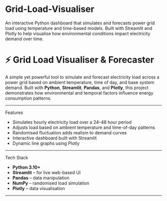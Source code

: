 # Grid-Load-Visualiser
An interactive Python dashboard that simulates and forecasts power grid load using temperature and time-based models. Built with Streamlit and Plotly to help visualise how environmental conditions impact electricity demand over time.

# ⚡ Grid Load Visualiser & Forecaster

A simple yet powerful tool to simulate and forecast electricity load across a power grid based on ambient temperature, time of day, and base system demand. Built with **Python**, **Streamlit**, **Pandas**, and **Plotly**, this project demonstrates how environmental and temporal factors influence energy consumption patterns.

---

Features

- Simulates hourly electricity load over a 24–48 hour period
- Adjusts load based on ambient temperature and time-of-day patterns
- Randomised fluctuation adds realism to demand curves
- Interactive dashboard built with Streamlit
- Dynamic line graphs using Plotly

---

Tech Stack

- **Python 3.10+**
- **Streamlit** – for live web-based UI
- **Pandas** – data manipulation
- **NumPy** – randomised load simulation
- **Plotly** – data visualisation

---


